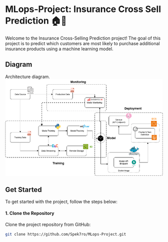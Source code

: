 # MLops-Project: Insurance Cross Sell Prediction 🏠🏥

Welcome to the Insurance Cross-Selling Prediction project! The goal of this project is to predict which customers are most likely to purchase additional insurance products using a machine learning model.

## Diagram
Architecture diagram.
![Image](docs/mlops-project.png)

## Get Started
To get started with the project, follow the steps below:

#### 1. Clone the Repository
Clone the project repository from GitHub:
```bash
git clone https://github.com/Spek7ro/MLops-Project.git
```
